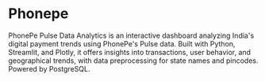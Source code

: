 # Phonepe
PhonePe Pulse Data Analytics is an interactive dashboard analyzing India's digital payment trends using PhonePe's Pulse data. Built with Python, Streamlit, and Plotly, it offers insights into transactions, user behavior, and geographical trends, with data preprocessing for state names and pincodes. Powered by PostgreSQL.
